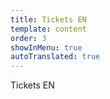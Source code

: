 ```yaml
---
title: Tickets EN
template: content
order: 3
showInMenu: true
autoTranslated: true
---
```


Tickets EN
